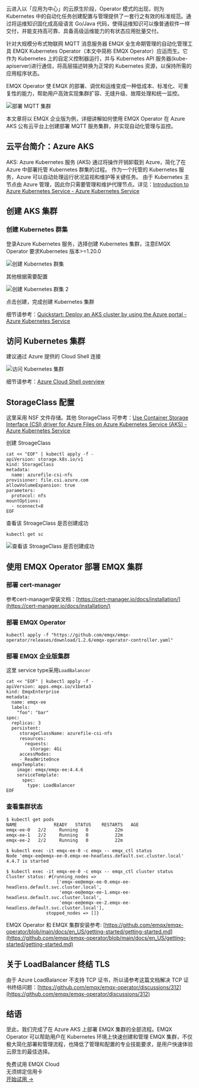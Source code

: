 云进入以「应用为中心」的云原生阶段，Operator 模式的出现，则为 Kubernetes 中的自动化任务创建配置与管理提供了一套行之有效的标准规范。通过将运维知识固化成高级语言 Go/Java 代码，使得运维知识可以像普通软件一样交付，并能支持高可靠、具备高级运维能力的有状态应用批量交付。

针对大规模分布式物联网 MQTT 消息服务器 EMQX 全生命期管理的自动化管理工具 EMQX Kubernetes Operator（本文中简称 EMQX Operator）应运而生。它作为 Kubernetes 上的自定义控制器运行，并与 Kubernetes API 服务器(kube-apiserver)进行通信，将高层描述转换为正常的 Kubernetes 资源，以保持所需的应用程序状态。

EMQX Operator 使 EMQX 的部署、调优和运维变成一种低成本、标准化、可重复性的能力，帮助用户高效实现集群扩容、无缝升级、故障处理和统一监控。

![部署 MQTT 集群](https://assets.emqx.com/images/4d7529046f45b32e0b2d374ba1a13965.png)

本文章将以 EMQX 企业版为例，详细讲解如何使用 EMQX Operator 在 Azure AKS 公有云平台上创建部署 MQTT 服务集群，并实现自动化管理与监控。


## 云平台简介：Azure AKS

AKS: Azure Kubernetes 服务 (AKS) 通过将操作开销卸载到 Azure，简化了在 Azure 中部署托管 Kubernetes 群集的过程。 作为一个托管的 Kubernetes 服务，Azure 可以自动处理运行状况监视和维护等关键任务。 由于 Kubernetes 主节点由 Azure 管理，因此你只需要管理和维护代理节点。详见：[Introduction to Azure Kubernetes Service - Azure Kubernetes Service](https://docs.microsoft.com/en-us/azure/aks/intro-kubernetes)

## 创建 AKS 集群

### 创建 Kubernetes 群集

登录Azure Kubernetes 服务，选择创建 Kubernetes 集群，注意EMQX Operator 要求Kubernetes 版本>=1.20.0 

![创建 Kubernetes 群集](https://assets.emqx.com/images/a85cca3c6cebf3939d672e7e2e00843a.png)

其他根据需要配置

![创建 Kubernetes 群集 2](https://assets.emqx.com/images/814e9325366fd5785ee71202242bc15c.png)

点击创建，完成创建 Kubernetes 集群

细节请参考：[Quickstart: Deploy an AKS cluster by using the Azure portal - Azure Kubernetes Service](https://docs.microsoft.com/en-us/azure/aks/learn/quick-kubernetes-deploy-portal?tabs=azure-cli)


## 访问 Kubernetes 集群

建议通过 Azure 提供的 Cloud Shell 连接

![访问 Kubernetes 集群](https://assets.emqx.com/images/b893e36b4a755de1d7fb2ad577173102.png)

细节请参考：[Azure Cloud Shell overview](https://docs.microsoft.com/en-us/azure/cloud-shell/overview)


## StorageClass 配置

这里采用 NSF 文件存储。其他 StorageClass 可参考：[Use Container Storage Interface (CSI) driver for Azure Files on Azure Kubernetes Service (AKS) - Azure Kubernetes Service](https://docs.microsoft.com/en-us/azure/aks/azure-files-csi)

创建 StroageClass

```
cat << "EOF" | kubectl apply -f -
apiVersion: storage.k8s.io/v1
kind: StorageClass
metadata:
  name: azurefile-csi-nfs
provisioner: file.csi.azure.com
allowVolumeExpansion: true
parameters:
  protocol: nfs
mountOptions:
  - nconnect=8
EOF

```

查看该 StroageClass 是否创建成功

```
kubectl get sc
```

![查看该 StroageClass 是否创建成功](https://assets.emqx.com/images/67b2d728372932e63e2b6ca0e6577478.png)

 
## 使用 EMQX Operator 部署 EMQX 集群

### 部署 cert-manager

参考cert-manager安装文档：[https://cert-manager.io/docs/installation/](https://cert-manager.io/docs/installation/) 

### 部署 EMQX Operator

```
kubectl apply -f "https://github.com/emqx/emqx-operator/releases/download/1.2.6/emqx-operator-controller.yaml"
```

### 部署 EMQX 企业版集群

这里 service type采用`LoadBalancer`

```
cat << "EOF" | kubectl apply -f -
apiVersion: apps.emqx.io/v1beta3
kind: EmqxEnterprise
metadata:
  name: emqx-ee
  labels:
    "foo": "bar"
spec:
  replicas: 3
  persistent:
     storageClassName: azurefile-csi-nfs
     resources:
       requests:
         storage: 4Gi
     accessModes:
     - ReadWriteOnce
  emqxTemplate:
    image: emqx/emqx-ee:4.4.6
    serviceTemplate:
      spec:
        type: LoadBalancer
EOF
```

### 查看集群状态

```
$ kubectl get pods  
NAME              READY   STATUS    RESTARTS   AGE  
emqx-ee-0   2/2     Running   0          22m  
emqx-ee-1   2/2     Running   0          22m  
emqx-ee-2   2/2     Running   0          22m  

$ kubectl exec -it emqx-ee-0 -c emqx -- emqx_ctl status  
Node 'emqx-ee@emqx-ee-0.emqx-ee-headless.default.svc.cluster.local' 4.4.7 is started  

$ kubectl exec -it emqx-ee-0 -c emqx -- emqx_ctl cluster status  
Cluster status: #{running_nodes =>
                   ['emqx-ee@emqx-ee-0.emqx-ee-headless.default.svc.cluster.local',
                    'emqx-ee@emqx-ee-1.emqx-ee-headless.default.svc.cluster.local',
                    'emqx-ee@emqx-ee-2.emqx-ee-headless.default.svc.cluster.local'],
               stopped_nodes => []}
```

EMQX Operator 和 EMQX 集群安装参考: [https://github.com/emqx/emqx-operator/blob/main/docs/en_US/getting-started/getting-started.md](https://github.com/emqx/emqx-operator/blob/main/docs/en_US/getting-started/getting-started.md)


## 关于 LoadBalancer 终结 TLS

由于 Azure LoadBalancer 不支持 TCP 证书，所以请参考这篇文档解决 TCP 证书终结问题：[https://github.com/emqx/emqx-operator/discussions/312](https://github.com/emqx/emqx-operator/discussions/312)


## 结语

至此，我们完成了在 Azure AKS 上部署 EMQX 集群的全部流程。EMQX Operator 可以帮助用户在 Kubernetes 环境上快速创建和管理 EMQX 集群，不仅极大简化部署和管理流程，也降低了管理和配置的专业技能要求，是用户快速体验云原生的最佳选择。



<section class="promotion">
    <div>
        免费试用 EMQX Cloud
        <div class="is-size-14 is-text-normal has-text-weight-normal">无须绑定信用卡</div>
    </div>
    <a href="https://accounts-zh.emqx.com/signup?continue=https://cloud.emqx.com/console/deployments/0?oper=new" class="button is-gradient px-5">开始试用 →</a>
</section>
